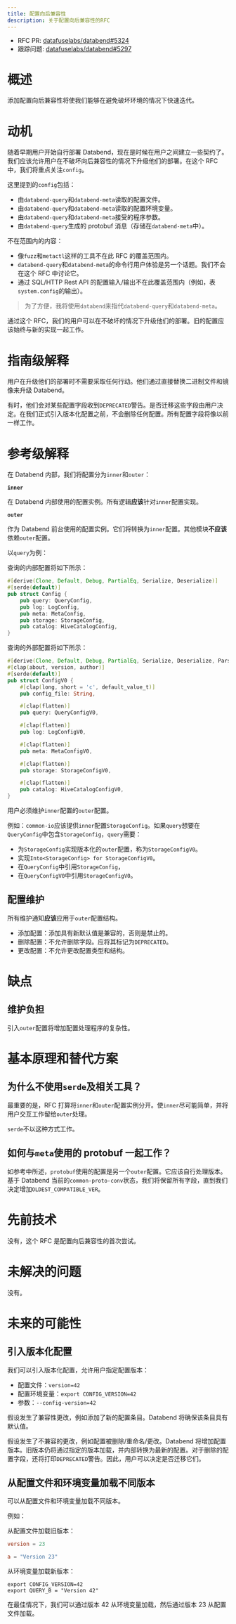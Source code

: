 ```yaml
---
title: 配置向后兼容性
description: 关于配置向后兼容性的RFC
---
```


- RFC PR: [datafuselabs/databend#5324](https://github.com/databendlabs/databend/pull/5324)
- 跟踪问题: [datafuselabs/databend#5297](https://github.com/databendlabs/databend/issues/5297)

# 概述

添加配置向后兼容性将使我们能够在避免破坏环境的情况下快速迭代。

# 动机

随着早期用户开始自行部署 Databend，现在是时候在用户之间建立一些契约了。我们应该允许用户在不破坏向后兼容性的情况下升级他们的部署。在这个 RFC 中，我们将重点关注`config`。

这里提到的`config`包括：

- 由`databend-query`和`databend-meta`读取的配置文件。
- 由`databend-query`和`databend-meta`读取的配置环境变量。
- 由`databend-query`和`databend-meta`接受的程序参数。
- 由`databend-query`生成的 protobuf 消息（存储在`databend-meta`中）。

不在范围内的内容：

- 像`fuzz`和`metactl`这样的工具不在此 RFC 的覆盖范围内。
- `databend-query`和`databend-meta`的命令行用户体验是另一个话题。我们不会在这个 RFC 中讨论它。
- 通过 SQL/HTTP Rest API 的配置输入/输出不在此覆盖范围内（例如，表`system.config`的输出）。

> 为了方便，我将使用`databend`来指代`databend-query`和`databend-meta`。

通过这个 RFC，我们的用户可以在不破坏的情况下升级他们的部署。旧的配置应该始终与新的实现一起工作。

# 指南级解释

用户在升级他们的部署时不需要采取任何行动。他们通过直接替换二进制文件和镜像来升级 Databend。

有时，他们会对某些配置字段收到`DEPRECATED`警告。是否迁移这些字段由用户决定。在我们正式引入版本化配置之前，不会删除任何配置。所有配置字段将像以前一样工作。

# 参考级解释

在 Databend 内部，我们将配置分为`inner`和`outer`：

**`inner`**

在 Databend 内部使用的配置实例。所有逻辑**应该**针对`inner`配置实现。

**`outer`**

作为 Databend 前台使用的配置实例。它们将转换为`inner`配置。其他模块**不应该**依赖`outer`配置。

以`query`为例：

查询的内部配置将如下所示：

```rust
#[derive(Clone, Default, Debug, PartialEq, Serialize, Deserialize)]
#[serde(default)]
pub struct Config {
    pub query: QueryConfig,
    pub log: LogConfig,
    pub meta: MetaConfig,
    pub storage: StorageConfig,
    pub catalog: HiveCatalogConfig,
}
```

查询的外部配置将如下所示：

```rust
#[derive(Clone, Default, Debug, PartialEq, Serialize, Deserialize, Parser)]
#[clap(about, version, author)]
#[serde(default)]
pub struct ConfigV0 {
    #[clap(long, short = 'c', default_value_t)]
    pub config_file: String,

    #[clap(flatten)]
    pub query: QueryConfigV0,

    #[clap(flatten)]
    pub log: LogConfigV0,

    #[clap(flatten)]
    pub meta: MetaConfigV0,

    #[clap(flatten)]
    pub storage: StorageConfigV0,

    #[clap(flatten)]
    pub catalog: HiveCatalogConfigV0,
}
```

用户必须维护`inner`配置的`outer`配置。

例如：`common-io`应该提供`inner`配置`StorageConfig`。如果`query`想要在`QueryConfig`中包含`StorageConfig`，`query`需要：

- 为`StorageConfig`实现版本化的`outer`配置，称为`StorageConfigV0`。
- 实现`Into<StorageConfig> for StorageConfigV0`。
- 在`QueryConfig`中引用`StorageConfig`，
- 在`QueryConfigV0`中引用`StorageConfigV0`。

## 配置维护

所有维护通知**应该**应用于`outer`配置结构。

- 添加配置：添加具有新默认值是兼容的，否则是禁止的。
- 删除配置：不允许删除字段。应将其标记为`DEPRECATED`。
- 更改配置：不允许更改配置类型和结构。

# 缺点

## 维护负担

引入`outer`配置将增加配置处理程序的复杂性。

# 基本原理和替代方案

## 为什么不使用`serde`及相关工具？

最重要的是，RFC 打算将`inner`和`outer`配置实例分开。使`inner`尽可能简单，并将用户交互工作留给`outer`处理。

`serde`不以这种方式工作。

## 如何与`meta`使用的 protobuf 一起工作？

如参考中所述，`protobuf`使用的配置是另一个`outer`配置。它应该自行处理版本。基于 Databend 当前的`common-proto-conv`状态，我们将保留所有字段，直到我们决定增加`OLDEST_COMPATIBLE_VER`。

# 先前技术

没有，这个 RFC 是配置向后兼容性的首次尝试。

# 未解决的问题

没有。

# 未来的可能性

## 引入版本化配置

我们可以引入版本化配置，允许用户指定配置版本：

- 配置文件：`version=42`
- 配置环境变量：`export CONFIG_VERSION=42`
- 参数：`--config-version=42`

假设发生了兼容性更改，例如添加了新的配置条目。Databend 将确保该条目具有默认值。

假设发生了不兼容的更改，例如配置被删除/重命名/更改。Databend 将增加配置版本。旧版本仍将通过指定的版本加载，并内部转换为最新的配置。对于删除的配置字段，还将打印`DEPRECATED`警告。因此，用户可以决定是否迁移它们。

## 从配置文件和环境变量加载不同版本

可以从配置文件和环境变量加载不同版本。

例如：

从配置文件加载旧版本：

```toml
version = 23

a = "Version 23"
```

从环境变量加载新版本：

```shell
export CONFIG_VERSION=42
export QUERY_B = "Version 42"
```

在最佳情况下，我们可以通过版本 42 从环境变量加载，然后通过版本 23 从配置文件加载。
